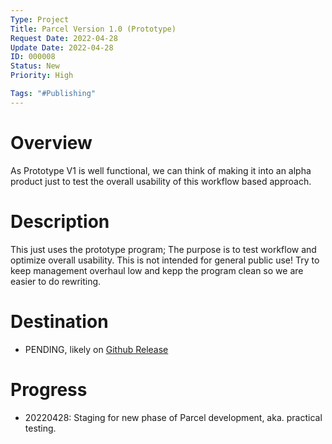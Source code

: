```yaml
---
Type: Project
Title: Parcel Version 1.0 (Prototype)
Request Date: 2022-04-28
Update Date: 2022-04-28
ID: 000008
Status: New
Priority: High

Tags: "#Publishing"
---
```


# Overview

As Prototype V1 is well functional, we can think of making it into an alpha product just to test the overall usability of this workflow based approach.

# Description

This just uses the prototype program; The purpose is to test workflow and optimize overall usability. This is not intended for general public use! Try to keep management overhaul low and kepp the program clean so we are easier to do rewriting.

# Destination

* PENDING, likely on [Github Release](https://github.com/Charles-Zhang-Parcel/ParcelTasks/releases)

# Progress

* 20220428: Staging for new phase of Parcel development, aka. practical testing.